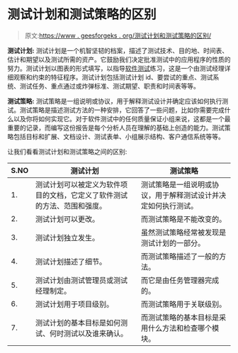 # 测试计划和测试策略的区别

> 原文:[https://www . geesforgeks . org/测试计划和测试策略的区别/](https://www.geeksforgeeks.org/difference-between-test-plan-and-test-strategy/)

**测试计划:**
测试计划是一个机智坚韧的档案，描述了测试技术、目的地、时间表、估计和期望以及测试所需的资产。它鼓励我们决定批准测试中的应用程序的性质的努力。测试计划以图表的形式填写，以指导[软件测试](https://www.geeksforgeeks.org/software-testing-basics/)练习，这是一个由测试经理详细观察和约束的特征程序。测试计划包括测试计划 id、要尝试的重点、测试系统、测试任务、重点通过或炸弹标准、测试期望、职责和时间表等等。

**测试策略:**
测试策略是一组说明或协议，用于解释测试设计并确定应该如何执行测试。测试策略是描述测试方法的一种安排，它回答了一些问题，比如你需要完成什么以及你将如何实现它。对于软件测试中的任何质量保证小组来说，这都是一个最重要的记录，而编写这份报告是每个分析人员在理解的基础上创造的能力。测试策略包括目标和扩展、文档设计、测试表单、小组展示结构、客户通信系统等等。

让我们看看测试计划和测试策略之间的区别:

<center>

| S.NO | 测试计划 | 测试策略 |
| --- | --- | --- |
| 1. | 测试计划可以被定义为软件项目的文档，它定义了软件测试的方法、范围和强度。 | 测试策略是一组说明或协议，用于解释测试设计并决定如何执行测试。 |
| 2. | 测试计划可以更改。 | 而测试策略是不能改变的。 |
| 3. | 测试计划独立发生。 | 虽然测试策略经常被发现是测试计划的一部分。 |
| 4. | 测试计划描述了细节。 | 而测试策略描述了一般的方法。 |
| 5. | 测试计划由测试管理员或测试经理制定。 | 而它是由任务管理器完成的。 |
| 6. | 测试计划用于项目级别。 | 而测试策略用于关联级别。 |
| 7. | 测试计划的基本目标是如何测试、何时测试以及谁来确认。 | 而测试策略的基本目标是采用什么方法和检查哪个模块。 |

</center>